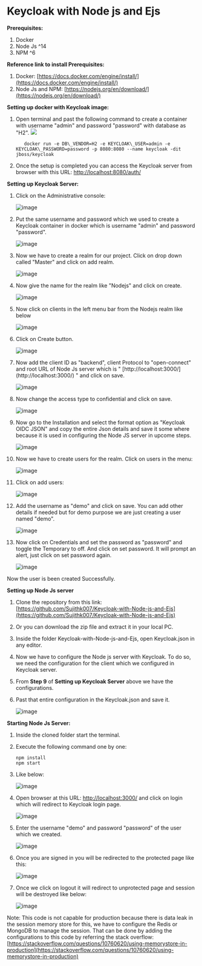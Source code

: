 # Keycloak with Node js and Ejs

**Prerequisites:**

1. Docker
2. Node Js ^14
3. NPM ^6

**Reference link to install Prerequisites:**

1. Docker: [https://docs.docker.com/engine/install/](https://docs.docker.com/engine/install/)
2. Node Js and NPM: [https://nodejs.org/en/download/](https://nodejs.org/en/download/)

**Setting up docker with Keycloak image:**

  1. Open terminal and past the following command to create a container with username &quot;admin&quot; and password &quot;password&quot; with database as &quot;H2&quot;.
        ![](RackMultipart20210427-4-tg52gb_html_68c5e3091170b437.gif)

     ``` 
        docker run -e DB\_VENDOR=H2 -e KEYCLOAK\_USER=admin -e KEYCLOAK\_PASSWORD=password -p 8080:8080 --name keycloak -dit jboss/keycloak

     ```

  2. Once the setup is completed you can access the Keycloak server from browser with this URL: [http://localhost:8080/auth/](http://localhost:8080/auth/)

**Setting up Keycloak Server:**

   1. Click on the Administrative console:

      ![image](https://user-images.githubusercontent.com/49073723/116204070-0227f380-a75a-11eb-935c-c3068ca17e66.png)

   2. Put the same username and password which we used to create a Keycloak container in docker which is username &quot;admin&quot; and password &quot;password&quot;.

      ![image](https://user-images.githubusercontent.com/49073723/116204099-08b66b00-a75a-11eb-91fb-8a98f9191673.png)

   3. Now we have to create a realm for our project. Click on drop down called &quot;Master&quot; and click on add realm.

      ![image](https://user-images.githubusercontent.com/49073723/116204122-0e13b580-a75a-11eb-9773-0f51cf828251.png)

   4. Now give the name for the realm like &quot;Nodejs&quot; and click on create.

      ![image](https://user-images.githubusercontent.com/49073723/116204151-14a22d00-a75a-11eb-9e6e-ebe2bb342063.png)

   5. Now click on clients in the left menu bar from the Nodejs realm like below

      ![image](https://user-images.githubusercontent.com/49073723/116204296-461af880-a75a-11eb-8d37-647dacfe120f.png)

   6. Click on Create button.

      ![image](https://user-images.githubusercontent.com/49073723/116204312-4a471600-a75a-11eb-8b2a-dc19ae0d2bb5.png)

   7. Now add the client ID as &quot;backend&quot;, client Protocol to &quot;open-connect&quot; and root URL of Node Js server which is &quot; [http://localhost:3000/]                 (http://localhost:3000/) &quot; and click on save.

      ![image](https://user-images.githubusercontent.com/49073723/116204342-50d58d80-a75a-11eb-9e5e-1522f8ab752e.png)

   8. Now change the access type to confidential and click on save.

      ![image](https://user-images.githubusercontent.com/49073723/116204357-5501ab00-a75a-11eb-9bb6-3e6542aad75d.png)

   9. Now go to the Installation and select the format option as &quot;Keycloak OIDC JSON&quot; and copy the entire Json details and save it some where because it is used in           configuring the Node JS server in upcome steps.

      ![image](https://user-images.githubusercontent.com/49073723/116204382-592dc880-a75a-11eb-96b9-8e62451c3d8c.png)

   10. Now we have to create users for the realm. Click on users in the menu:

       ![image](https://user-images.githubusercontent.com/49073723/116204404-5df27c80-a75a-11eb-8571-bb97ab8ce0a1.png)

   11. Click on add users:

       ![image](https://user-images.githubusercontent.com/49073723/116204422-62b73080-a75a-11eb-8354-009dab61e56f.png)

   12. Add the username as &quot;demo&quot; and click on save. You can add other details if needed but for demo purpose we are just creating a user named &quot;demo&quot;.

       ![image](https://user-images.githubusercontent.com/49073723/116204439-66e34e00-a75a-11eb-940e-65893eaf2ead.png)

   13. Now click on Credentials and set the password as &quot;password&quot; and toggle the Temporary to off. And click on set password. It will prompt an alert, just click on          set password again.
   
       ![image](https://user-images.githubusercontent.com/49073723/116204449-6ba80200-a75a-11eb-8851-ce219acbd629.png)

Now the user is been created Successfully.

**Setting up Node Js server**

  1. Clone the repository from this link: [https://github.com/Sujithk007/Keycloak-with-Node-js-and-Ejs](https://github.com/Sujithk007/Keycloak-with-Node-js-and-Ejs)
  2. Or you can download the zip file and extract it in your local PC.
  3. Inside the folder Keycloak-with-Node-js-and-Ejs, open Keycloak.json in any editor.
  4. Now we have to configure the Node js server with Keycloak. To do so, we need the configuration for the client which we configured in Keycloak server.
  5. From **Step 9** of **Setting up Keycloak Server** above we have the configurations.
  6. Past that entire configuration in the Keycloak.json and save it.

     ![image](https://user-images.githubusercontent.com/49073723/116204470-706cb600-a75a-11eb-98bf-7beb3b50ac74.png)

**Starting Node Js Server:**

  1. Inside the cloned folder start the terminal.
  2. Execute the following command one by one:
     ```
     npm install
     npm start
     ```

  3. Like below:
  
     ![image](https://user-images.githubusercontent.com/49073723/116204510-782c5a80-a75a-11eb-8170-08076337dd08.png)

  4. Open browser at this URL: [http://localhost:3000/](http://localhost:3000/) and click on login which will redirect to Keycloak login page.

     ![image](https://user-images.githubusercontent.com/49073723/116204613-942ffc00-a75a-11eb-98c0-f493ea26db7e.png)

  5. Enter the username &quot;demo&quot; and password &quot;password&quot; of the user which we created.
     
     ![image](https://user-images.githubusercontent.com/49073723/116204631-97c38300-a75a-11eb-8b80-731dd0339fa1.png)

  6. Once you are signed in you will be redirected to the protected page like this:

     ![image](https://user-images.githubusercontent.com/49073723/116204658-9c883700-a75a-11eb-8dd8-e077b0b90ec3.png)

  7. Once we click on logout it will redirect to unprotected page and session will be destroyed like below:

     ![image](https://user-images.githubusercontent.com/49073723/116204682-a0b45480-a75a-11eb-8a7f-5b80d3382d1a.png)

Note: This code is not capable for production because there is data leak in the session memory store for this, we have to configure the Redis or MongoDB to manage the session. That can be done by adding the configurations to this code by referring the stack overflow: [https://stackoverflow.com/questions/10760620/using-memorystore-in-production](https://stackoverflow.com/questions/10760620/using-memorystore-in-production)
